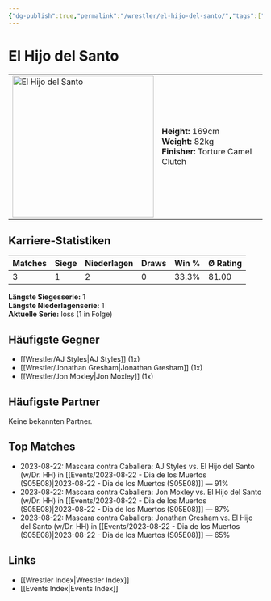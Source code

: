 ```yaml
---
{"dg-publish":true,"permalink":"/wrestler/el-hijo-del-santo/","tags":["wrestler"],"noteIcon":"","created":"2025-08-11T09:33:18.613+02:00"}
---
```



# El Hijo del Santo

<table>
<tr>
<td><img src="El Hijo del Santo.png" width="280" alt="El Hijo del Santo"></td>
<td>
<b>Height:</b> 169cm<br>
<b>Weight:</b> 82kg<br>
<b>Finisher:</b> Torture Camel Clutch<br>
</td>
</tr>
</table>

## Karriere-Statistiken

| Matches | Siege | Niederlagen | Draws | Win % | Ø Rating |
|---------|-------|-------------|-------|-------|-----------|
| 3 | 1 | 2 | 0 | 33.3% | 81.00 |

**Längste Siegesserie:** 1<br>**Längste Niederlagenserie:** 1<br>**Aktuelle Serie:** loss (1 in Folge)


## Häufigste Gegner
- [[Wrestler/AJ Styles\|AJ Styles]] (1x)
- [[Wrestler/Jonathan Gresham\|Jonathan Gresham]] (1x)
- [[Wrestler/Jon Moxley\|Jon Moxley]] (1x)

## Häufigste Partner
Keine bekannten Partner.

## Top Matches
- 2023-08-22: Mascara contra Caballera: AJ Styles vs. El Hijo del Santo (w/Dr. HH) in [[Events/2023-08-22 - Dia de los Muertos (S05E08)\|2023-08-22 - Dia de los Muertos (S05E08)]] — 91%
- 2023-08-22: Mascara contra Caballera: Jon Moxley vs. El Hijo del Santo (w/Dr. HH) in [[Events/2023-08-22 - Dia de los Muertos (S05E08)\|2023-08-22 - Dia de los Muertos (S05E08)]] — 87%
- 2023-08-22: Mascara contra Caballera: Jonathan Gresham vs. El Hijo del Santo (w/Dr. HH) in [[Events/2023-08-22 - Dia de los Muertos (S05E08)\|2023-08-22 - Dia de los Muertos (S05E08)]] — 65%

## Links
- [[Wrestler Index\|Wrestler Index]]
- [[Events Index\|Events Index]]
